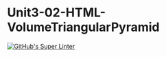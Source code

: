 # Unit3-02-HTML-VolumeTriangularPyramid
[![GitHub's Super Linter](https://github.com/ICS20-Programming-davidu/Unit3-02-HTML-VolumeTriangularPyramid/workflows/GitHub's%20Super%20Linter/badge.svg)](https://github.com/ICS20-Programming-davidu/Unit3-02-HTML-VolumeTriangularPyramid/actions)
